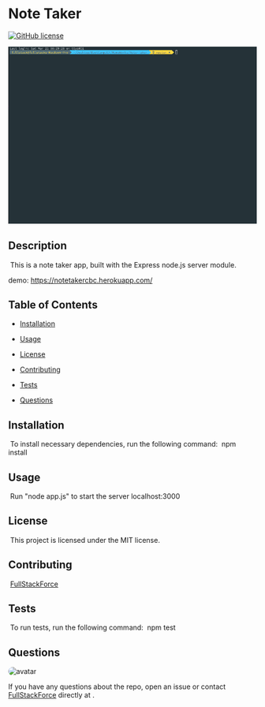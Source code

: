 # Note Taker
[![GitHub license](https://img.shields.io/badge/license-MIT-blue.svg)](https://github.com/FullStackForce)

![FullStackForce](note-taker.gif)

## Description
​
This is a note taker app, built with the Express node.js server module. 

demo: https://notetakercbc.herokuapp.com/
​
## Table of Contents
* [Installation](#installation) 
 
* [Usage](#usage) 
 
* [License](#license) 
 
* [Contributing](#contributing) 
 
* [Tests](#tests) 
 
* [Questions](#questions) 

## Installation
​
To install necessary dependencies, run the following command:
​
npm install
​
## Usage
​
Run "node app.js" to start the server localhost:3000
​
## License
​
This project is licensed under the MIT license.
  
## Contributing
​
[FullStackForce]('https://github.com/FullStackForce') 

## Tests
​
To run tests, run the following command:
​
npm test
​
## Questions
​
<img src="https://avatars1.githubusercontent.com/u/7883863?v=4" alt="avatar" style="border-radius: 16px" width="30" />

If you have any questions about the repo, open an issue or contact [FullStackForce](https://github.com/FullStackForce) directly at .
